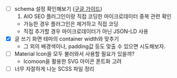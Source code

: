 - [ ] schema 설정 확인해보기 ([구글 가이드](https://developers.google.com/search/docs/appearance/structured-data/search-gallery?hl=ko))
  1. AIO SEO 플러그인이랑 직접 코딩한 마이크로데이터 중복 관련 확인
    - 가능한 경우 플러그인은 제거하고 직접 코딩
    - 직접 추가할 경우 마이크로데이터가 아닌 JSON-LD 사용
- [x] 글 쓰기 화면 테마의 container width와 맞추기
  - 그 외의 배경색이나, padding값 등도 맞출 수 있으면 시도해보자.
- [ ] Material Icon을 모두 불러와서 사용할 필요가 있을까?
  - Icomoon을 활용한 SVG 아이콘 폰트화 고려
- [ ] 너무 자잘하게 나눈 SCSS 파일 정리
